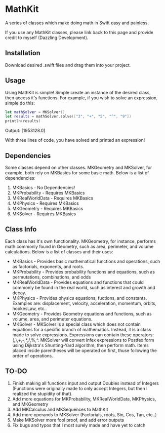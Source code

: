 # MathKit
A series of classes which make doing math in Swift easy and painless.

If you use any MathKit classes, please link back to this page and provide credit to myself (Dazzling Development).

## Installation
Download desired .swift files and drag them into your project.

## Usage
Using MathKit is simple! Simple create an instance of the desired class, then access it's functions. For example, if you wish to solve an expression, simple do this:
```Swift
let mathSolver = MKSolver()
let results = mathSolver.solve(["3", "+", "5", "^", "9"])
println(results)
```
Output:
[1953128.0]

With three lines of code, you have solved and printed an expression!

## Dependencies
Some classes depend on other classes. MKGeometry and MKSolver, for example, both rely on MKBasics for some basic math. Below is a list of dependencies:
1. MKBasics - No Dependencies!
2. MKProbability - Requires MKBasics
3. MKRealWorldData - Requires MKBasics
4. MKPhysics - Requires MKBasics
5. MKGeometry - Requires MKBasics
6. MKSolver - Requires MKBasics

## Class Info
Each class has it's own functionality. MKGeometry, for instance, performs math commonly found in Geometry, such as area, perimeter, and volume calculations. Below is a list of classes and their uses:
* MKBasics - Provides basic mathematical functions and operations, such as factorials, exponents, and roots.
* MKProbability - Provides probability functions and equations, such as permutations, combinations, and odds
* MKRealWorldData - Provides equations and functions that could commonly be found in the real world, such as interest and growth and decay.
* MKPhysics - Provides physics equations, fuctions, and constants. Examples are: displacement, velocity, acceleration, momentum, orbits, hookesLaw, etc..
* MKGeometry - Provides Geometry equations and functions, such as volume, area, and perimeter equations.
* MKSolver - MKSolver is a special class which does not contain equations for a specific branch of mathematics. Instead, it is a class made to solve expressions. Expressions can contain these operators: (,),+,-,*,/,%,^. MKSolver will convert Infex expressions to Postfex form using Dijkstra's Shunting-Yard algorithm, then perform math. Items placed inside parentheses will be operated on first, thuse following the order of operations. 

## TO-DO
1. Finish making all functions input and output Doubles instead of Integers (Functions were originally made to only accept Integers, but then I realized the stupidity of that).
2. Add more equations for MKProbability, MKRealWorldData, MKPhysics, and MKGeometry
3. Add MKCalculus and MKSequences to MathKit
4. Add more operands to MKSolver (Factorials, roots, Sin, Cos, Tan, etc..)
5. Make MKSolver more fool proof, and add error outputs
6. Fix bugs and typos that I most surely made and have yet to catch
